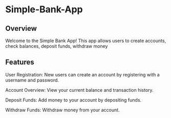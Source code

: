 # Simple-Bank-App

## Overview

Welcome to the Simple Bank App! This app allows users to create accounts, check balances, deposit funds, withdraw money

## Features

User Registration: New users can create an account by registering with a username and password.

Account Overview: View your current balance and transaction history.

Deposit Funds: Add money to your account by depositing funds.

Withdraw Funds: Withdraw money from your account.
